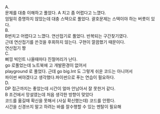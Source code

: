 A.\
문제를 대충 이해하고 풀었다. A 치고 좀 어렵다고 느꼈다.\
엄밀히 증명하지 않았는데 대충 스택으로 풀었다. 괄호문제는 스택이야 하는 버릇이 있다.\
B.\
B번치고 어렵다고 느꼈다. 연산접기로 풀었다. 반복되는 구간찾기였다.\
근데 연산접기를 쓴것을 후회하지 않는다. 구현이 깔끔했기 때문이다.\
연산접기 짱\
C.\
뻐낑 빅인트 나올때마다 진절머리가 난다.\
go 로풀었는데 노트북에 고 개발환경이 없어서\
playground 로 풀었다. 근데 go big.Int 도 그렇게 쉬운 코드는 아니어서\
파이썬 써야겠다고 생각했다.파이썬으로 푸는 연습이 필요하다.\
D.\
DP 접근까지는 좋았는데 시간이 얼마 안남아서 잘 못한거 같다.\
B 조건에서 망설였는데
처음 생각한 방향이 맞았다\
코드를 옮길때 확신을 못해서 (사실 확신했는데) 코드를 안짰다.\
시간을 신경쓰지 말고 하려는 바를 잘수행할 수 있는 멘탈이 필요해